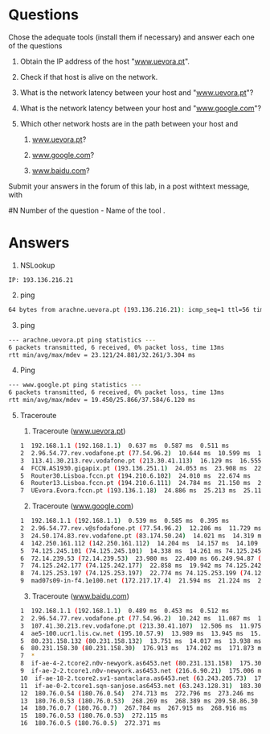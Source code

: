 # Questions

Chose the adequate tools (install them if necessary) and answer each one of the questions

1. Obtain the IP address of the host "www.uevora.pt".

2. Check if that host is alive on the network.

3. What is the network latency between your host and "www.uevora.pt"?

4. What is the network latency between your host and "www.google.com"?

5. Which other network hosts are in the path between your host and

    1. www.uevora.pt?

    2. www.google.com?

    3. www.baidu.com?

Submit your answers in the forum of this lab, in a post withtext message, with

#N Number of the question - Name of the tool .

# Answers

1. NSLookup

`IP: 193.136.216.21`

2. ping

```bash
64 bytes from arachne.uevora.pt (193.136.216.21): icmp_seq=1 ttl=56 time=32.3 ms
```

3. ping

```bash
--- arachne.uevora.pt ping statistics ---
6 packets transmitted, 6 received, 0% packet loss, time 13ms
rtt min/avg/max/mdev = 23.121/24.881/32.261/3.304 ms
```

4. Ping

```bash
--- www.google.pt ping statistics ---
6 packets transmitted, 6 received, 0% packet loss, time 13ms
rtt min/avg/max/mdev = 19.450/25.866/37.584/6.120 ms
```

5. Traceroute

    1. Traceroute (www.uevora.pt)

    ```bash
    1  192.168.1.1 (192.168.1.1)  0.637 ms  0.587 ms  0.511 ms
    2  2.96.54.77.rev.vodafone.pt (77.54.96.2)  10.644 ms  10.599 ms  10.974 ms
    3  113.41.30.213.rev.vodafone.pt (213.30.41.113)  16.129 ms  16.555 ms  17.524 ms
    4  FCCN.AS1930.gigapix.pt (193.136.251.1)  24.053 ms  23.908 ms  22.009 ms
    5  Router30.Lisboa.fccn.pt (194.210.6.102)  24.010 ms  22.674 ms
    6  Router13.Lisboa.fccn.pt (194.210.6.111)  24.784 ms  21.150 ms  22.973 ms
    7  UEvora.Evora.fccn.pt (193.136.1.18)  24.886 ms  25.213 ms  25.110 ms
    ```

    2. Traceroute (www.google.com)

    ```bash
    1  192.168.1.1 (192.168.1.1)  0.539 ms  0.585 ms  0.395 ms
    2  2.96.54.77.rev.v@sfodafone.pt (77.54.96.2)  12.286 ms  11.729 ms  12.168 ms
    3  24.50.174.83.rev.vodafone.pt (83.174.50.24)  14.021 ms  14.319 ms  12.941 ms
    4  142.250.161.112 (142.250.161.112)  14.204 ms  14.157 ms  14.109 ms
    5  74.125.245.101 (74.125.245.101)  14.338 ms  14.261 ms 74.125.245.84 (74.125.245.84)  14.254 ms
    6  72.14.239.53 (72.14.239.53)  23.980 ms  22.400 ms 66.249.94.87 (66.249.94.87)  22.294 ms
    7  74.125.242.177 (74.125.242.177)  22.858 ms  19.942 ms 74.125.242.161 (74.125.242.161)  21.536 ms
    8  74.125.253.197 (74.125.253.197)  22.774 ms 74.125.253.199 (74.125.253.199)  20.229 ms  22.682 ms
    9  mad07s09-in-f4.1e100.net (172.217.17.4)  21.594 ms  21.224 ms  22.710 ms
    ```

    3. Traceroute (www.baidu.com)

    ```bash
    1  192.168.1.1 (192.168.1.1)  0.489 ms  0.453 ms  0.512 ms
    2  2.96.54.77.rev.vodafone.pt (77.54.96.2)  10.242 ms  11.087 ms  11.267 ms
    3  107.41.30.213.rev.vodafone.pt (213.30.41.107)  12.506 ms  11.975 ms  13.707 ms
    4  ae5-100.ucr1.lis.cw.net (195.10.57.9)  13.989 ms  13.945 ms  15.317 ms
    5  80.231.158.132 (80.231.158.132)  13.751 ms  14.017 ms  13.938 ms
    6  80.231.158.30 (80.231.158.30)  176.913 ms  174.202 ms  171.873 ms
    7  *
    8  if-ae-4-2.tcore2.n0v-newyork.as6453.net (80.231.131.158)  175.308 ms  175.044 ms  176.573 ms
    9  if-ae-2-2.tcore1.n0v-newyork.as6453.net (216.6.90.21)  175.006 ms if-ae-36-2.tcore1.sqn-sanjose.as6453.net (63.243.128.167)  170.642 ms if-ae-2-2.tcore1.n0v-newyork.as6453.net (216.6.90.21)  174.771 ms
    10  if-ae-18-2.tcore2.sv1-santaclara.as6453.net (63.243.205.73)  171.721 ms if-ae-18-4.tcore2.sv1-santaclara.as6453.net (63.243.205.13)  171.773 ms  170.309 ms
    11  if-ae-0-2.tcore1.sqn-sanjose.as6453.net (63.243.128.31)  183.306 ms 209.58.86.30 (209.58.86.30)  177.958 ms if-ae-36-2.tcore1.sqn-sanjose.as6453.net (63.243.128.167)  173.827 ms
    12  180.76.0.54 (180.76.0.54)  274.713 ms  272.796 ms  273.246 ms
    13  180.76.0.53 (180.76.0.53)  268.269 ms  268.389 ms 209.58.86.30 (209.58.86.30)  180.856 ms
    14  180.76.0.7 (180.76.0.7)  267.784 ms  267.915 ms  268.916 ms
    15  180.76.0.53 (180.76.0.53)  272.115 ms
    16  180.76.0.5 (180.76.0.5)  272.371 ms
    ```
